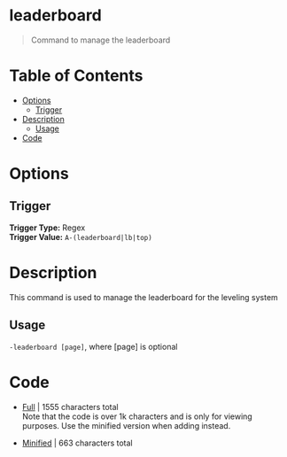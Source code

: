 # leaderboard
> Command to manage the leaderboard

# Table of Contents
* [Options](#Options)
	* [Trigger](##Trigger)
* [Description](#Description)
	* [Usage](##Usage)
* [Code](#Code)

# Options
## Trigger
**Trigger Type:** Regex<br>
**Trigger Value:** `A-(leaderboard|lb|top)`<br>


# Description
This command is used to manage the leaderboard for the leveling system

## Usage
`-leaderboard [page]`, where [page] is optional

# Code
* [Full](./leaderboard/leaderboard.cc.go) | 1555
 characters total<br>
Note that the code is over 1k characters and is only for viewing purposes. Use the minified version when adding instead.

* [Minified](./leaderboard.minified.go) | 663
 characters total<br>